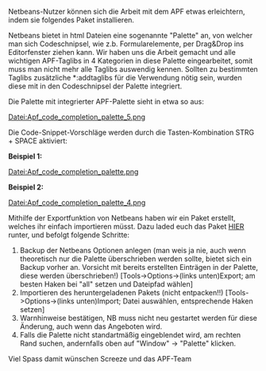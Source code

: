 Netbeans-Nutzer können sich die Arbeit mit dem APF etwas erleichtern,
indem sie folgendes Paket installieren.

Netbeans bietet in html Dateien eine sogenannte "Palette" an, von
welcher man sich Codeschnipsel, wie z.b. Formularelemente, per Drag&Drop
ins Editorfenster ziehen kann. Wir haben uns die Arbeit gemacht und alle
wichtigen APF-Taglibs in 4 Kategorien in diese Palette eingearbeitet,
somit muss man nicht mehr alle Taglibs auswendig kennen. Sollten zu
bestimmten Taglibs zusätzliche \*:addtaglibs für die Verwendung nötig
sein, wurden diese mit in den Codeschnipsel der Palette integriert.

Die Palette mit integrierter APF-Palette sieht in etwa so aus:

[Datei:Apf_code_completion_palette_5.png](/Datei:Apf_code_completion_palette_5.png "wikilink")

Die Code-Snippet-Vorschläge werden durch die Tasten-Kombination STRG +
SPACE aktiviert:

**Beispiel 1:**

[Datei:Apf_code_completion_palette.png](/Datei:Apf_code_completion_palette.png "wikilink")

**Beispiel 2:**

[Datei:Apf_code_completion_palette_4.png](/Datei:Apf_code_completion_palette_4.png "wikilink")

Mithilfe der Exportfunktion von Netbeans haben wir ein Paket erstellt,
welches ihr einfach importieren müsst. Dazu laded euch das Paket
[HIER](http://media.adventure-php-framework.org/netbeans/Netbeans-APF-Palette.zip)
runter, und befolgt folgende Schritte:

1.  Backup der Netbeans Optionen anlegen (man weis ja nie, auch wenn
    theoretisch nur die Palette überschrieben werden sollte, bietet sich
    ein Backup vorher an. Vorsicht mit bereits erstellten Einträgen in
    der Palette, diese werden überschrieben!)
    \[Tools-&gt;Options-&gt;(links unten)Export; am besten Haken bei
    "all" setzen und Dateipfad wählen\]
2.  Importieren des heruntergeladenen Pakets (nicht entpacken!!)
    \[Tools-&gt;Options-&gt;(links unten)Import; Datei auswählen,
    entsprechende Haken setzen\]
3.  Warnhinweise bestätigen, NB muss nicht neu gestartet werden für
    diese Änderung, auch wenn das Angeboten wird.
4.  Falls die Palette nicht standartmäßig eingeblendet wird, am rechten
    Rand suchen, andernfalls oben auf "Window" -&gt; "Palette" klicken.

Viel Spass damit wünschen Screeze und das APF-Team